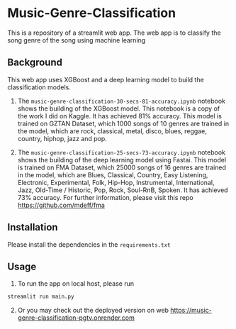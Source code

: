 # Music-Genre-Classification

This is a repository of a streamlit web app. The web app is to classify the song genre of the song using machine learning


## Background
This web app uses XGBoost and a deep learning model to build the classification models. 

1. The `music-genre-classification-30-secs-81-accuracy.ipynb` notebook shows the building of the XGBoost model. This notebook is a copy of the work I did on Kaggle. It has achieved 81% accuracy. This model is trained on GZTAN Dataset, which 1000 songs of 10 genres are trained in the model, which are rock, classical, metal, disco, blues, reggae, country, hiphop, jazz and pop.


2. The `music-genre-classification-25-secs-73-accuracy.ipynb` notebook shows the building of the deep learning model using Fastai. This model is trained on FMA Dataset, which 25000 songs of 16 genres are trained in the model, which are Blues, Classical, Country, Easy Listening, Electronic, Experimental, Folk, Hip-Hop, Instrumental, International, Jazz, Old-Time / Historic, Pop, Rock, Soul-RnB, Spoken. It has achieved 73% accuracy. For further information, please visit this repo
https://github.com/mdeff/fma




## Installation

Please install the dependencies in the `requirements.txt`



## Usage
1. To run the app on local host, please run
```bash
streamlit run main.py
```


2. Or you may check out the deployed version on web
https://music-genre-classification-pgtv.onrender.com

